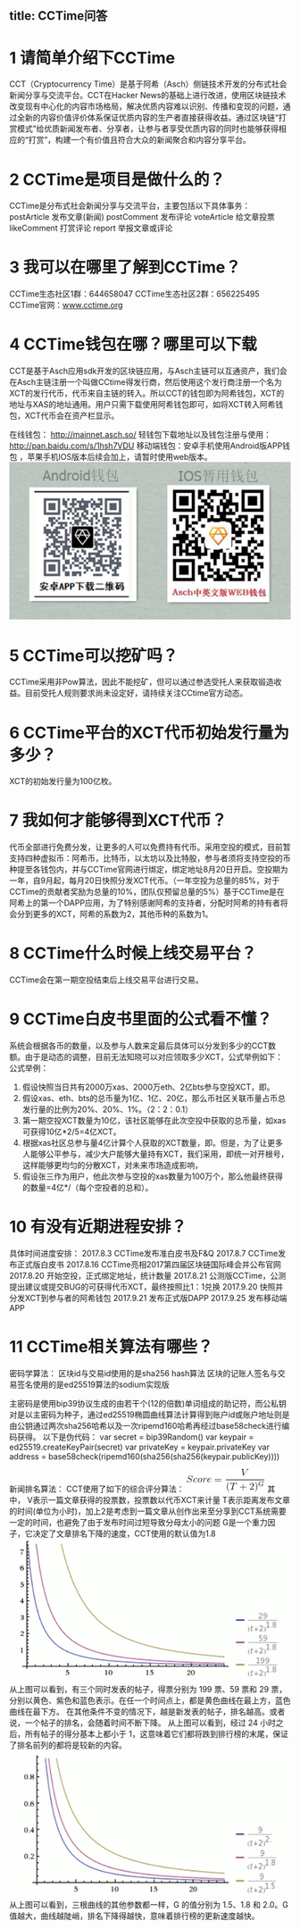 title: CCTime问答
---

# 1 请简单介绍下CCTime

CCT（Cryptocurrency Time）是基于阿希（Asch）侧链技术开发的分布式社会新闻分享与交流平台。CCT在Hacker News的基础上进行改进，使用区块链技术改变现有中心化的内容市场格局，解决优质内容难以识别、传播和变现的问题，通过全新的内容价值评价体系保证优质内容的生产者直接获得收益。通过区块链“打赏模式”给优质新闻发布者、分享者，让参与者享受优质内容的同时也能够获得相应的“打赏”，构建一个有价值且符合大众的新闻聚合和内容分享平台。

# 2 CCTime是项目是做什么的？

CCTime是分布式社会新闻分享与交流平台，主要包括以下具体事务：
postArticle 发布文章(新闻)
postComment 发布评论
voteArticle 给文章投票
likeComment 打赏评论
report 举报文章或评论

# 3 我可以在哪里了解到CCTime？

CCTime生态社区1群：644658047
CCTime生态社区2群：656225495
CCTime官网：www.cctime.org

# 4 CCTime钱包在哪？哪里可以下载

CCT是基于Asch应用sdk开发的区块链应用，与Asch主链可以互通资产，我们会在Asch主链注册一个叫做CCtime得发行商，然后使用这个发行商注册一个名为XCT的发行代币，代币来自主链的转入。所以CCT的钱包即为阿希钱包，XCT的地址与XAS的地址通用。用户只需下载使用阿希钱包即可，如将XCT转入阿希钱包，XCT代币会在资产栏显示。

在线钱包：
http://mainnet.asch.so/
轻钱包下载地址以及钱包注册与使用：
http://pan.baidu.com/s/1hsh7VDU
移动端钱包：安卓手机使用Android版APP钱包 ，苹果手机IOS版本后续会加上，请暂时使用web版本。
![wallet](./assets/wallet.png)

# 5 CCTime可以挖矿吗？

CCTime采用非Pow算法，因此不能挖矿，但可以通过参选受托人来获取锻造收益。目前受托人规则要求尚未设定好，请持续关注CCtime官方动态。

# 6 CCTime平台的XCT代币初始发行量为多少？

XCT的初始发行量为100亿枚。

# 7 我如何才能够得到XCT代币？

代币全部进行免费分发，让更多的人可以免费持有代币。采用空投的模式，目前暂支持四种虚拟币：阿希币，比特币，以太坊以及比特股，参与者须将支持空投的币种提至各钱包内，并与CCTime官网进行绑定，绑定地址8月20日开启。空投期为一年，自9月起，每月20日快照分发XCT代币。（一年空投为总量的85%，对于CCTime的贡献者奖励为总量的10%，团队仅预留总量的5%）基于CCTime是在阿希上的第一个DAPP应用，为了特别感谢阿希的支持者，分配时阿希的持有者将会分到更多的XCT，阿希的系数为2，其他币种的系数为1。

# 8 CCTime什么时候上线交易平台？

CCTime会在第一期空投结束后上线交易平台进行交易。

# 9 CCTime白皮书里面的公式看不懂？

系统会根据各币的数量，以及参与人数来定最后具体可以分发到多少的CCT数额。由于是动态的调整，目前无法知晓可以对应领取多少XCT，公式举例如下：
公式举例：
1. 假设快照当日共有2000万xas、2000万eth、2亿bts参与空投XCT，即。
2. 假设xas、eth、bts的总币量为1亿、1亿、20亿，那么币社区关联币量占币总发行量的比例为20%、20%、1%。（2：2：0.1）
3. 第一期空投XCT数量为10亿，该社区能够在此次空投中获取的总币量，如xas可获得10亿*2/5=4亿XCT。
4. 根据xas社区总参与量4亿计算个人获取的XCT数量，即。但是，为了让更多人能够公平参与，减少大户能够大量持有XCT，我们采用，即统一对开根号，这样能够更均匀的分散XCT，对未来市场造成影响，
5. 假设张三作为用户，他此次参与空投的xas数量为100万个，那么他最终获得的数量=4亿*/（每个空投者的总和）。

# 10 有没有近期进程安排？
具体时间进度安排：
2017.8.3 CCTime发布准白皮书及F&Q
2017.8.7 CCTime发布正式版白皮书
2017.8.16 CCTime亮相2017第四届区块链国际峰会并公布官网
2017.8.20 开始空投，正式绑定地址，统计数量
2017.8.21 公测版CCTime，公测提出建议或提交BUG的可获得代币XCT，最终按照比1：1兑换
2017.9.20 快照并分发XCT到参与者的阿希钱包
2017.9.21 发布正式版DAPP
2017.9.25 发布移动端APP

# 11 CCTime相关算法有哪些？

密码学算法：
区块id与交易id使用的是sha256 hash算法
区块的记账人签名与交易签名使用的是ed25519算法的sodium实现版

主密码是使用bip39协议生成的由若干个(12的倍数)单词组成的助记符，而公私钥对是以主密码为种子，通过ed25519椭圆曲线算法计算得到账户id或账户地址则是由公钥通过两次sha256哈希以及一次ripemd160哈希再经过base58check进行编码获得。
以下是伪代码：
var secret = bip39Random()
var keypair = ed25519.createKeyPair(secret)
var privateKey = keypair.privateKey
var address =
base58check(ripemd160(sha256(sha256(keypair.publicKey))))

新闻排名算法：
CCT使用了如下的综合评分算法：
![score](./assets/score.png)
其中，
V表示一篇文章获得的投票数，投票数以代币XCT来计量
T表示距离发布文章的时间(单位为小时)，加上2是考虑到一篇文章从创作出来至分享到CCT系统需要一定的时间，也避免了由于发布时间过短导致分母太小的问题
G是一个重力因子，它决定了文章排名下降的速度，CCT使用的默认值为1.8
![chart](./assets/chart.png)
从上图可以看到，有三个同时发表的帖子，得票分别为 199 票、59 票和 29 票，分别以黄色、紫色和蓝色表示。在任一个时间点上，都是黄色曲线在最上方，蓝色曲线在最下方。
在其他条件不变的情况下，越是新发表的帖子，排名越高。或者说，一个帖子的排名，会随着时间不断下降。
从上图可以看到，经过 24 小时之后，所有帖子的得分基本上都小于 1，这意味着它们都将跌到排行榜的末尾，保证了排名前列的都将是较新的内容。
![chart2](./assets/chart2.png)
从上图可以看到，三根曲线的其他参数都一样，G 的值分别为 1.5、1.8 和 2.0。G 值越大，曲线越陡峭，排名下降得越快，意味着排行榜的更新速度越快。

